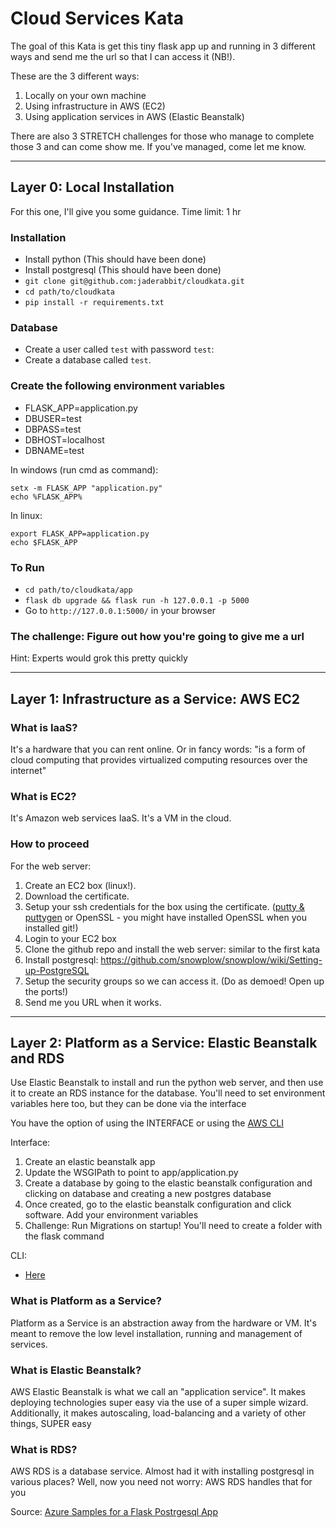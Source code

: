 # Cloud Services Kata


The goal of this Kata is get this tiny flask app up and running in 3 different ways and send me the url so that I can access it (NB!).

These are the 3 different ways: 
1. Locally on your own machine
2. Using infrastructure in AWS (EC2)
3. Using application services in AWS (Elastic Beanstalk)

There are also 3 STRETCH challenges for those who manage to complete those 3 and can come show me. If you've managed, come let me know. 

----------------------------------------------------

## Layer 0: Local Installation

For this one, I'll give you some guidance. 
Time limit: 1 hr

### Installation

- Install python (This should have been done)
- Install postgresql (This should have been done)
- `git clone git@github.com:jaderabbit/cloudkata.git` 
- `cd path/to/cloudkata`
- `pip install -r requirements.txt`


### Database

- Create a user called `test` with password `test`: 
- Create a database called `test`. 


### Create the following environment variables

- FLASK_APP=application.py
- DBUSER=test 
- DBPASS=test 
- DBHOST=localhost
- DBNAME=test

In windows (run cmd as command):
```
setx -m FLASK_APP "application.py"
echo %FLASK_APP%
```
In linux:
```
export FLASK_APP=application.py
echo $FLASK_APP
```

### To Run 

- `cd path/to/cloudkata/app`
- `flask db upgrade && flask run -h 127.0.0.1 -p 5000`
- Go to `http://127.0.0.1:5000/` in your browser

### The challenge: Figure out how you're going to give me a url 

Hint: Experts would grok this pretty quickly

--------------------------


## Layer 1: Infrastructure as a Service: AWS EC2

### What is IaaS?

It's a hardware that you can rent online. Or in fancy words: "is a form of cloud computing that provides virtualized computing resources over the internet"

### What is EC2?

It's Amazon web services IaaS. It's a VM in the cloud.


### How to proceed

For the web server:

1. Create an EC2 box (linux!). 
2. Download the certificate. 
3. Setup your ssh credentials for the box using the certificate. ([putty & puttygen](https://docs.aws.amazon.com/AWSEC2/latest/UserGuide/putty.html) or OpenSSL - you might have installed OpenSSL when you installed git!)
4. Login to your EC2 box
5. Clone the github repo and install the web server: similar to the first kata
6. Install postgresql: https://github.com/snowplow/snowplow/wiki/Setting-up-PostgreSQL
7. Setup the security groups so we can access it. (Do as demoed! Open up the ports!)  
7. Send me you URL when it works.

----------------------------------------------------------------------------------------------------------------------------------


## Layer 2: Platform as a Service: Elastic Beanstalk and RDS

Use Elastic Beanstalk to install and run the python web server, and then use it to create an RDS instance for the database. You'll need to set environment variables here too, but they can be done via the interface

You have the option of using the INTERFACE or using the [AWS CLI](https://aws.amazon.com/cli/)

Interface:
1. Create an elastic beanstalk app
2. Update the WSGIPath to point to app/application.py
3. Create a database by going to the elastic beanstalk configuration and clicking on database and creating a new postgres database
4. Once created, go to the elastic beanstalk configuration and click software. Add your environment variables
5. Challenge: Run Migrations on startup! You'll need to create a folder with the flask command

CLI: 
- [Here](https://docs.aws.amazon.com/elasticbeanstalk/latest/dg/create-deploy-python-flask.html)



### What is Platform as a Service?

Platform as a Service is an abstraction away from the hardware or VM. It's meant to remove the low level installation, running and management of services. 


### What is Elastic Beanstalk?

AWS Elastic Beanstalk is what we call an "application service". It makes deploying technologies super easy via the use of a super simple wizard. Additionally, it makes autoscaling, load-balancing and a variety of other things, SUPER easy

### What is RDS?

AWS RDS is a database service. Almost had it with installing postgresql in various places? Well, now you need not worry: AWS RDS handles that for you


Source: [Azure Samples for a Flask Postrgesql App](https://github.com/Azure-Samples/flask-postgresql-app)
